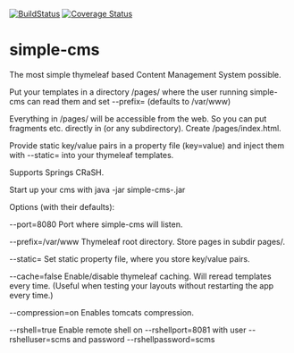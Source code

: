 [![BuildStatus](https://travis-ci.org/roskenet/simple-cms.svg?branch=master)](https://travis-ci.org/roskenet/simple-cms)
[![Coverage Status](https://coveralls.io/repos/roskenet/simple-cms/badge.svg?branch=master&service=github)](https://coveralls.io/github/roskenet/simple-cms?branch=master)
# simple-cms

The most simple thymeleaf based Content Management System possible.

Put your templates in a directory <TemplateDir>/pages/ where the user running simple-cms can read them and set
--prefix=<TemplateDir> (defaults to /var/www)

Everything in /pages/ will be accessible from the web. So you can put fragments etc. directly in <TemplateDir> (or any subdirectory).
Create <TemplateDir>/pages/index.html.

Provide static key/value pairs in a property file (key=value) and inject them with --static=<FullPathToStaticValueFile> into your thymeleaf templates.

Supports Springs CRaSH.

Start up your cms with
java -jar simple-cms-<VERSION>.jar 

Options (with their defaults):

--port=8080
Port where simple-cms will listen.

--prefix=/var/www
Thymeleaf root directory. Store pages in subdir pages/.

--static=
Set static property file, where you store key/value pairs.

--cache=false
Enable/disable thymeleaf caching. Will reread templates every time. (Useful when testing your layouts without restarting the app every time.)

--compression=on
Enables tomcats compression.

--rshell=true
Enable remote shell on
--rshellport=8081
with user
--rshelluser=scms
and password
--rshellpassword=scms
